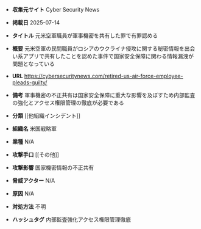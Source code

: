 - **収集元サイト**
Cyber Security News

- **掲載日**
2025-07-14

- **タイトル**
元米空軍職員が軍事機密を共有した罪で有罪認める

- **概要**
元米空軍の民間職員がロシアのウクライナ侵攻に関する秘密情報を出会い系アプリで共有したことを認めた事件で国家安全保障に関わる情報漏洩が問題となっている

- **URL**
https://cybersecuritynews.com/retired-us-air-force-employee-pleads-guilty/

- **備考**
軍事機密の不正共有は国家安全保障に重大な影響を及ぼすため内部監査の強化とアクセス権限管理の徹底が必要である

- **分類**
[[他組織インシデント]]

- **組織名**
米国戦略軍

- **業種**
N/A

- **攻撃手口**
[[その他]]

- **攻撃影響**
国家機密情報の不正共有

- **脅威アクター**
N/A

- **原因**
N/A

- **対処方法**
不明

- **ハッシュタグ**
内部監査強化アクセス権限管理徹底
